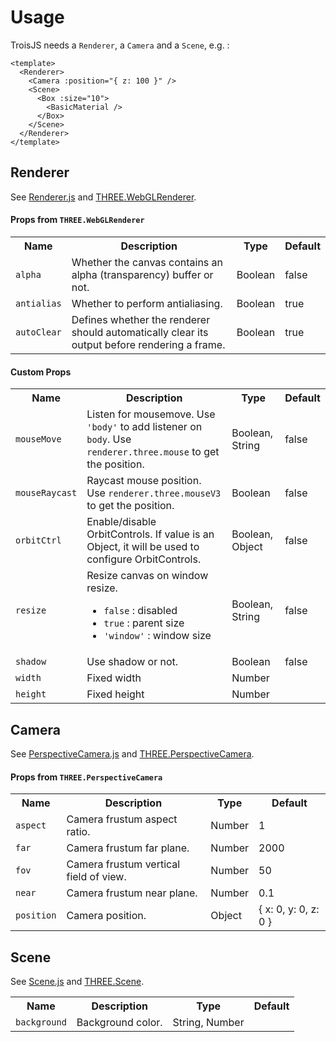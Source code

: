 # Usage

TroisJS needs a `Renderer`, a `Camera` and a `Scene`, e.g. :

```vue
<template>
  <Renderer>
    <Camera :position="{ z: 100 }" />
    <Scene>     
      <Box :size="10">
        <BasicMaterial />
      </Box>
    </Scene>
  </Renderer>
</template>
```

## Renderer

See [Renderer.js](https://github.com/troisjs/trois/blob/master/src/core/Renderer.js) and [THREE.WebGLRenderer](https://threejs.org/docs/#api/en/renderers/WebGLRenderer).

#### Props from `THREE.WebGLRenderer`

<table>
<tbody>
  <tr>
    <th>Name</th>
    <th>Description</th>
    <th>Type</th>
    <th>Default</th>
  </tr>
  <tr><td><code>alpha</code></td><td>Whether the canvas contains an alpha (transparency) buffer or not.</td><td>Boolean</td><td>false</td></tr>
  <tr><td><code>antialias</code></td><td>Whether to perform antialiasing.</td><td>Boolean</td><td>true</td></tr>
  <tr><td><code>autoClear</code></td><td>Defines whether the renderer should automatically clear its output before rendering a frame.</td><td>Boolean</td><td>true</td></tr>
</tbody>
</table>

#### Custom Props

<table>
  <tbody>
    <tr>
      <th>Name</th>
      <th>Description</th>
      <th>Type</th>
      <th>Default</th>
    </tr>
    <tr>
      <td><code>mouseMove</code></td>
      <td>Listen for mousemove. Use <code>'body'</code> to add listener on <code>body</code>. Use <code>renderer.three.mouse</code> to get the position.</td>
      <td>Boolean, String</td>
      <td>false</td>
    </tr>
    <tr>
      <td><code>mouseRaycast</code></td>
      <td>Raycast mouse position. Use <code>renderer.three.mouseV3</code> to get the position.</td>
      <td>Boolean</td>
      <td>false</td>
    </tr>
    <tr>
      <td><code>orbitCtrl</code></td>
      <td>Enable/disable OrbitControls. If value is an Object, it will be used to configure OrbitControls.</td>
      <td>Boolean, Object</td>
      <td>false</td>
    </tr>
    <tr>
      <td><code>resize</code></td>
      <td>
        Resize canvas on window resize.
        <ul>
          <li><code>false</code> : disabled</li>
          <li><code>true</code> : parent size</li>
          <li><code>'window'</code> : window size</li>
        </ul>
      </td>
      <td>Boolean, String</td>
      <td>false</td>
    </tr>
    <tr>
      <td><code>shadow</code></td>
      <td>Use shadow or not.</td>
      <td>Boolean</td>
      <td>false</td>
    </tr>
    <tr>
      <td><code>width</code></td>
      <td>Fixed width</td>
      <td>Number</td>
      <td></td>
    </tr>
    <tr>
      <td><code>height</code></td>
      <td>Fixed height</td>
      <td>Number</td>
      <td></td>
    </tr>
  </tbody>
</table>

## Camera

See [PerspectiveCamera.js](https://github.com/troisjs/trois/blob/master/src/core/PerspectiveCamera.js) and [THREE.PerspectiveCamera](https://threejs.org/docs/#api/en/cameras/PerspectiveCamera).

#### Props from `THREE.PerspectiveCamera`

<table>
<tbody>
  <tr>
    <th>Name</th>
    <th>Description</th>
    <th>Type</th>
    <th>Default</th>
  </tr>
  <tr><td><code>aspect</code></td><td>Camera frustum aspect ratio.</td><td>Number</td><td>1</td></tr>
  <tr><td><code>far</code></td><td>Camera frustum far plane.</td><td>Number</td><td>2000</td></tr>
  <tr><td><code>fov</code></td><td>Camera frustum vertical field of view.</td><td>Number</td><td>50</td></tr>
  <tr><td><code>near</code></td><td>Camera frustum near plane.</td><td>Number</td><td>0.1</td></tr>
  <tr><td><code>position</code></td><td>Camera position.</td><td>Object</td><td>{ x: 0, y: 0, z: 0 }</td></tr>
</tbody>
</table>

## Scene

See [Scene.js](https://github.com/troisjs/trois/blob/master/src/core/Scene.js) and [THREE.Scene](https://threejs.org/docs/#api/en/scenes/Scene).

<table>
<tbody>
  <tr>
    <th>Name</th>
    <th>Description</th>
    <th>Type</th>
    <th>Default</th>
  </tr>
  <tr><td><code>background</code></td><td>Background color.</td><td>String, Number</td><td></td></tr>
</tbody>
</table>
